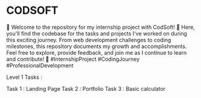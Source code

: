 # CODSOFT

🚀 Welcome to the repository for my internship project with CodSoft! 🌟 Here, you'll find the codebase for the tasks and projects I've worked on during this exciting journey. From web development challenges to coding milestones, this repository documents my growth and accomplishments. Feel free to explore, provide feedback, and join me as I continue to learn and contribute! 💼 #InternshipProject #CodingJourney #ProfessionalDevelopment

Level 1 Tasks :

Task 1 : Landing Page
Task 2 : Portfolio
Task 3 : Basic calculator
